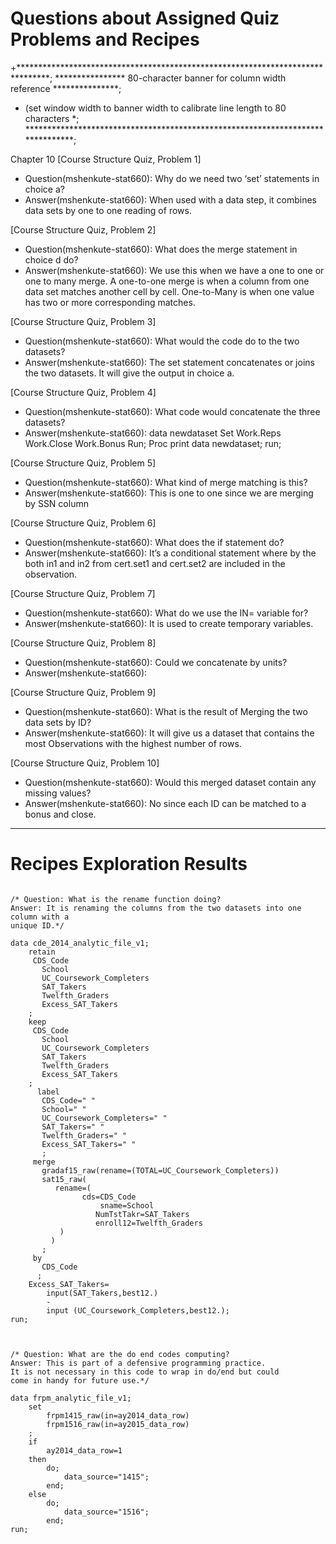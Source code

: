 
# Questions about Assigned Quiz Problems and Recipes

+*******************************************************************************;
**************** 80-character banner for column width reference ***************;
* (set window width to banner width to calibrate line length to 80 characters *;
*******************************************************************************;

Chapter 10
[Course Structure Quiz, Problem 1]
* Question(mshenkute-stat660): Why do we need two ‘set’ statements in choice a? 
* Answer(mshenkute-stat660): When used with a data step, it combines data sets 
by one to one reading of rows.

[Course Structure Quiz, Problem 2]
* Question(mshenkute-stat660): What does the merge statement in choice d do?
* Answer(mshenkute-stat660): We use this when we have a one to one or one to many
merge. A one-to-one merge is when a column from one data set matches another cell 
by cell. One-to-Many is when one value has two or more corresponding matches. 
					
[Course Structure Quiz, Problem 3]
* Question(mshenkute-stat660): What would the code do to the two datasets?
* Answer(mshenkute-stat660): The set statement concatenates or joins the two 
datasets. It will give the output in choice a.

[Course Structure Quiz, Problem 4]
* Question(mshenkute-stat660): What code would concatenate the three datasets? 
* Answer(mshenkute-stat660): data newdataset
			                           Set Work.Reps Work.Close Work.Bonus
			                       Run; 
			                       Proc print data newdataset; run;

[Course Structure Quiz, Problem 5]
* Question(mshenkute-stat660): What kind of merge matching is this?
* Answer(mshenkute-stat660): This is one to one since we are merging by SSN column

[Course Structure Quiz, Problem 6]
* Question(mshenkute-stat660): What does the if statement do?
* Answer(mshenkute-stat660): It’s a conditional statement where by the both in1 and 
in2  from cert.set1 and cert.set2 are included in the observation.

[Course Structure Quiz, Problem 7]
* Question(mshenkute-stat660): What do we use the IN= variable for?
* Answer(mshenkute-stat660): It is used to create temporary variables. 


[Course Structure Quiz, Problem 8]
* Question(mshenkute-stat660): Could we concatenate by units?
* Answer(mshenkute-stat660): 

[Course Structure Quiz, Problem 9]
* Question(mshenkute-stat660): What is the result of Merging the two data sets by ID?
* Answer(mshenkute-stat660): It will give us a dataset that contains the most
Observations with the highest number of rows.

[Course Structure Quiz, Problem 10]
* Question(mshenkute-stat660): Would this merged dataset contain any missing values?
* Answer(mshenkute-stat660): No since each ID can be matched to a bonus and close.


***


# Recipes Exploration Results


```SAS

/* Question: What is the rename function doing?
Answer: It is renaming the columns from the two datasets into one column with a
unique ID.*/

data cde_2014_analytic_file_v1;
    retain
     CDS_Code
	   School
	   UC_Coursework_Completers
	   SAT_Takers
	   Twelfth_Graders
	   Excess_SAT_Takers
    ;
    keep
     CDS_Code
	   School
	   UC_Coursework_Completers
	   SAT_Takers
	   Twelfth_Graders
	   Excess_SAT_Takers
    ;
	  label
	   CDS_Code=" "
	   School=" "
	   UC_Coursework_Completers=" "
	   SAT_Takers=" "
	   Twelfth_Graders=" "
	   Excess_SAT_Takers=" "
	   ;
     merge
       gradaf15_raw(rename=(TOTAL=UC_Coursework_Completers))
	   sat15_raw(
	      rename=(
		  	    cds=CDS_Code
				    sname=School
				   NumTstTakr=SAT_Takers
				   enroll12=Twelfth_Graders
		   ) 
		 )
	   ;
     by
       CDS_Code
	  ;
    Excess_SAT_Takers=
		input(SAT_Takers,best12.)
		-
		input (UC_Coursework_Completers,best12.); 
run;



/* Question: What are the do end codes computing?
Answer: This is part of a defensive programming practice.
It is not necessary in this code to wrap in do/end but could 
come in handy for future use.*/

data frpm_analytic_file_v1;
	set
		frpm1415_raw(in=ay2014_data_row)
		frpm1516_raw(in=ay2015_data_row)
	;
	if
		ay2014_data_row=1
	then
		do;
			data_source="1415";
		end;
	else
		do;
			data_source="1516";
		end;
run;


```
